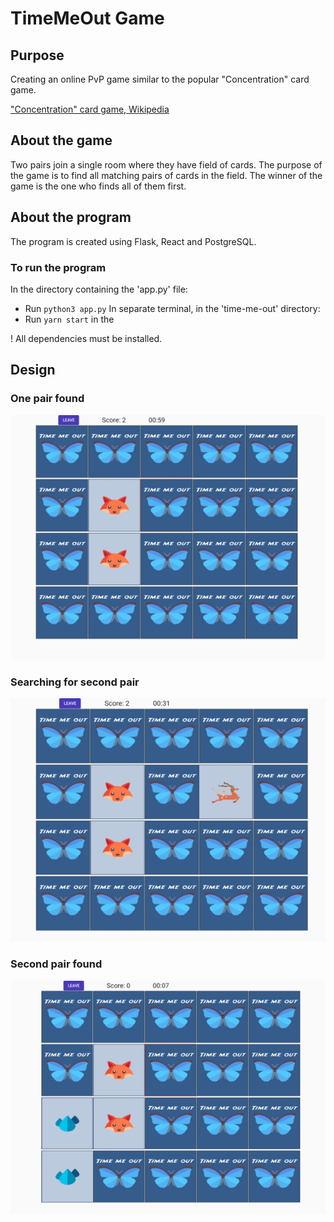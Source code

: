 # TimeMeOut Game
## Purpose
Creating an online PvP game similar to the popular "Concentration" card game.

["Concentration" card game, Wikipedia](https://en.wikipedia.org/wiki/Concentration_(card_game))

## About the game
Two pairs join a single room where they have field of cards. The purpose of the game is to find all matching pairs of cards in the field. The winner of the game is the one who finds all of them first.

## About the program
The program is created using Flask, React and PostgreSQL.

### To run the program
In the directory containing the 'app.py' file:
- Run `python3 app.py`
In separate terminal, in the 'time-me-out' directory:
- Run `yarn start` in the

! All dependencies must be installed.

## Design
### One pair found
![one-pair-found](https://github.com/luntropy/timemeout-game/blob/main/images/one-pair-found.png)

### Searching for second pair
![searching-second-pair](https://github.com/luntropy/timemeout-game/blob/main/images/searching-second-pair.png)

### Second pair found
![second-pair-found](https://github.com/luntropy/timemeout-game/blob/main/images/second-pair-found.png)
